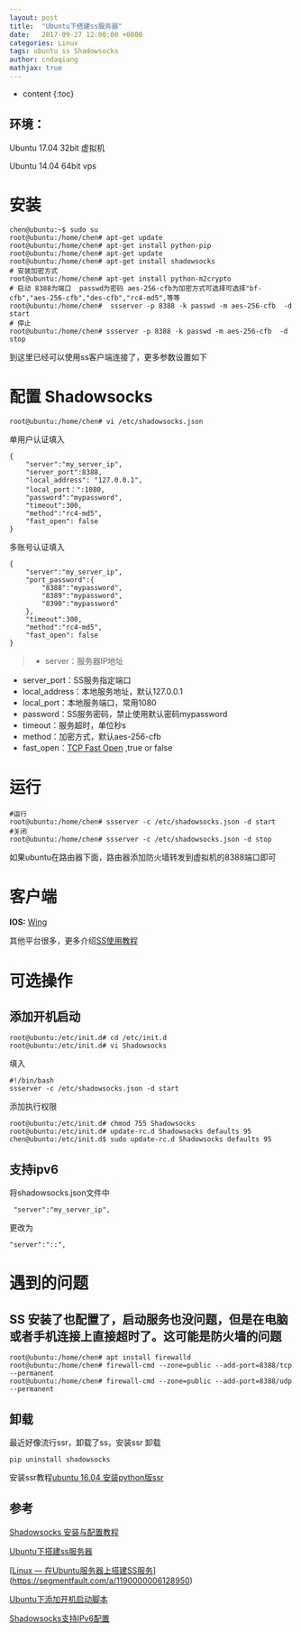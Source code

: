 ```yaml
---
layout: post
title:  "Ubuntu下搭建ss服务器"
date:   2017-09-27 12:00:00 +0800
categories: Linux
tags: ubuntu ss Shadowsocks 
author: cndaqiang
mathjax: true
---
```

* content
{:toc}






## 环境：
Ubuntu 17.04 32bit  虚拟机

Ubuntu 14.04 64bit  vps
# 安装
```
chen@ubuntu:~$ sudo su
root@ubuntu:/home/chen# apt-get update
root@ubuntu:/home/chen# apt-get install python-pip
root@ubuntu:/home/chen# apt-get update
root@ubuntu:/home/chen# apt-get install shadowsocks
# 安装加密方式
root@ubuntu:/home/chen# apt-get install python-m2crypto
# 启动 8388为端口  passwd为密码 aes-256-cfb为加密方式可选择可选择"bf-cfb","aes-256-cfb","des-cfb","rc4-md5",等等
root@ubuntu:/home/chen#  ssserver -p 8388 -k passwd -m aes-256-cfb  -d start
# 停止
root@ubuntu:/home/chen# ssserver -p 8388 -k passwd -m aes-256-cfb  -d stop 
```
到这里已经可以使用ss客户端连接了，更多参数设置如下
# 配置 Shadowsocks
```
root@ubuntu:/home/chen# vi /etc/shadowsocks.json
```
单用户认证填入
```
{
    "server":"my_server_ip",
    "server_port":8388,
    "local_address": "127.0.0.1",
    "local_port：":1080,
    "password":"mypassword",
    "timeout":300,
    "method":"rc4-md5",
    "fast_open": false
}
```
多账号认证填入
```
{
    "server":"my_server_ip",
    "port_password":{
    	"8388":"mypassword",
    	"8389":"mypassword",
        "8390":"mypassword"
    },
    "timeout":300,
    "method":"rc4-md5",
    "fast_open": false
}
```
> - server：服务器IP地址
- server_port：SS服务指定端口
- local_address：本地服务地址，默认127.0.0.1
- local_port：本地服务端口，常用1080
- password：SS服务密码，禁止使用默认密码mypassword
- timeout：服务超时，单位秒s
- method：加密方式，默认aes-256-cfb
- fast_open：[TCP Fast Open](https://github.com/shadowsocks/shadowsocks/wiki/TCP-Fast-Open) ,true or false
>

# 运行
```
#运行
root@ubuntu:/home/chen# ssserver -c /etc/shadowsocks.json -d start
#关闭
root@ubuntu:/home/chen# ssserver -c /etc/shadowsocks.json -d stop

```
如果ubuntu在路由器下面，路由器添加防火墙转发到虚拟机的8388端口即可
# 客户端
**IOS:** [Wing](https://itunes.apple.com/cn/app/wingy-http-s-socks5-proxy-utility/id1178584911?mt=8#)

其他平台很多，更多介绍[SS使用教程](https://www.gitbook.com/book/lollogit/help/details)
# 可选操作
## 添加开机启动
```
root@ubuntu:/etc/init.d# cd /etc/init.d
root@ubuntu:/etc/init.d# vi Shadowsocks
```
填入
```
#!/bin/bash
ssserver -c /etc/shadowsocks.json -d start
```
添加执行权限
```
root@ubuntu:/etc/init.d# chmod 755 Shadowsocks 
root@ubuntu:/etc/init.d# update-rc.d Shadowsocks defaults 95
chen@ubuntu:/etc/init.d$ sudo update-rc.d Shadowsocks defaults 95
```
## 支持ipv6
将shadowsocks.json文件中
```
 "server":"my_server_ip",
```
更改为
```
"server":"::", 
```

# 遇到的问题
## SS 安装了也配置了，启动服务也没问题，但是在电脑或者手机连接上直接超时了。这可能是防火墙的问题
```
root@ubuntu:/home/chen# apt install firewalld
root@ubuntu:/home/chen# firewall-cmd --zone=public --add-port=8388/tcp --permanent
root@ubuntu:/home/chen# firewall-cmd --zone=public --add-port=8388/udp --permanent
```

## 卸载
最近好像流行ssr，卸载了ss，安装ssr
卸载
```
pip uninstall shadowsocks
```
安装ssr教程[ubuntu 16.04 安装python版ssr](/2017/09/28/ubuntu1604-ssr/)


## 参考
[Shadowsocks 安装与配置教程](https://xfabs.github.io/2016/08/02/shadowsocks/)

[Ubuntu下搭建ss服务器](http://www.jianshu.com/p/a061ad8158f4)

[[Linux — 在Ubuntu服务器上搭建SS服务](https://segmentfault.com/a/1190000006128950)](https://segmentfault.com/a/1190000006128950)

[Ubuntu下添加开机启动脚本](http://blog.csdn.net/hcx25909/article/details/9068497)

[Shadowsocks支持IPv6配置](http://go2think.com/ss-ipv6/)